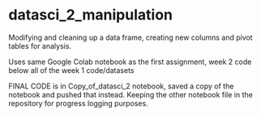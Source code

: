 # datasci_2_manipulation
Modifying and cleaning up a data frame, creating new columns and pivot tables for analysis.

Uses same Google Colab notebook as the first assignment, week 2 code below all of the week 1 code/datasets

FINAL CODE is in Copy_of_datasci_2 notebook, saved a copy of the notebook and pushed that instead. Keeping the other notebook file in the repository for progress logging purposes.
